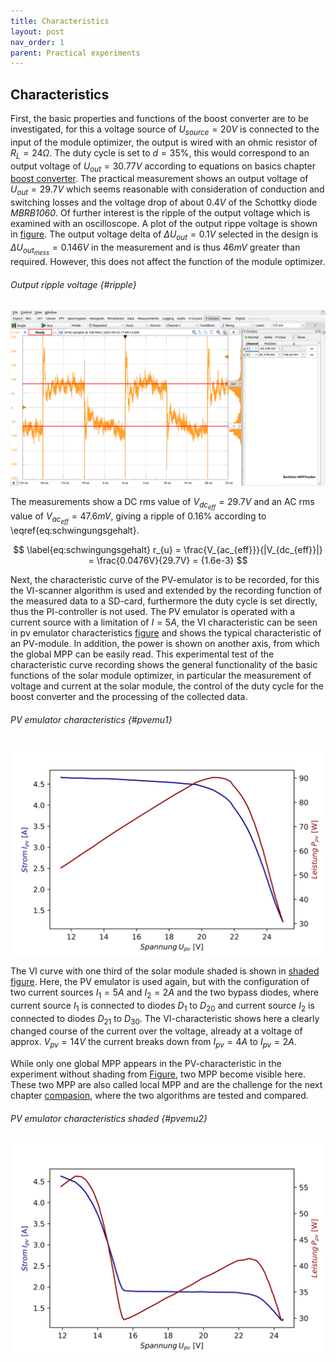 ```yaml
---
title: Characteristics
layout: post
nav_order: 1
parent: Practical experiments
---
```


## Characteristics

First, the basic properties and functions of the boost converter are to
be investigated, for this a voltage source of $U_{source}=20V$ is
connected to the input of the module optimizer, the output is wired with
an ohmic resistor of $R_{L} = 24 \Omega$. The duty cycle is set to
$d=35\%$, this would correspond to an output voltage of $U_{out}=30.77V$
according to equations on basics chapter [boost converter](../basics/boostconverter). The practical measurement shows an output
voltage of $U_{out}=29.7V$ which seems reasonable with consideration of
conduction and switching losses and the voltage drop of about $0.4V$ of
the Schottky diode *MBRB1060*. Of further interest is the ripple of the
output voltage which is examined with an oscilloscope. A plot of the
output rippe voltage is shown in [figure](#ripple). The output voltage delta of
$\Delta U_{out}= 0.1V$ selected in the design is
$\Delta U_{out_{mess}}=0.146V$ in the measurement and is thus $46mV$
greater than required. However, this does not affect the function of the
module optimizer.

###### Output ripple voltage {#ripple}

![image](../assets/image/restwelligkeit1.png)

The measurements show a DC rms value of $V_{dc_{eff}}=29.7V$ and an AC
rms value of $V_{ac_{eff}}=47.6mV$, giving a ripple of $0.16\%$
according to
\eqref{eq:schwingungsgehalt}.

$$ \label{eq:schwingungsgehalt}
r_{u} = \frac{V_{ac_{eff}}}{|V_{dc_{eff}}|} = \frac{0.0476V}{29.7V} = {1.6e-3} $$

Next, the characteristic curve of the PV-emulator is to be recorded, for this the
VI-scanner algorithm is used and extended by the recording function of
the measured data to a SD-card, furthermore the duty cycle is set
directly, thus the PI-controller is not used. The PV emulator is
operated with a current source with a limitation of $I=5A$, the VI
characteristic can be seen in pv emulator characteristics [figure](#pvemu1) and shows the typical characteristic of
an PV-module. In
addition, the power is shown on another axis, from which the global
MPP can be easily
read. This experimental test of the characteristic curve recording shows
the general functionality of the basic functions of the solar module
optimizer, in particular the measurement of voltage and current at the
solar module, the control of the duty cycle for the boost converter and
the processing of the collected data.

###### PV emulator characteristics {#pvemu1}

![image](../assets/image/pv-emu1.svg)

The VI curve with one third of the solar module shaded is shown in [shaded figure](#pvemu2). Here, the PV emulator is used again,
but with the configuration of two current sources $I_{1}=5A$ and
$I_{2}=2A$ and the two bypass diodes, where current source $I_{1}$ is connected to diodes $D_{1}$ to $D_{20}$ and current source $I_{2}$ is connected to
diodes $D_{21}$ to $D_{30}$. The VI-characteristic shows here a clearly
changed course of the current over the voltage, already at a voltage of
approx. $V_{pv}=14V$ the current breaks down from $I_{pv}=4A$ to
$I_{pv}=2A$.

While only one global MPP appears in the PV-characteristic in the experiment without
shading from [Figure](#pvemu1), two MPP become visible here. These two
MPP are also called
local MPP and are
the challenge for the next chapter [compasion](comparison), where the two algorithms are tested and
compared.

###### PV emulator characteristics shaded {#pvemu2}

![image](../assets/image/pv-emu2.svg)


